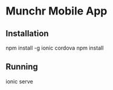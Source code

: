 # Munchr Mobile App

## Installation

npm install -g ionic cordova
npm install

## Running

ionic serve